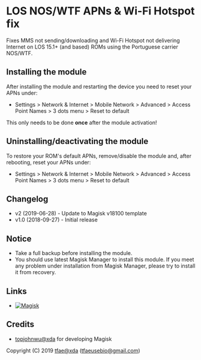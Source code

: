 LOS NOS/WTF APNs & Wi-Fi Hotspot fix
==========

Fixes MMS not sending/downloading and Wi-Fi Hotspot not delivering Internet on LOS 15.1+ (and based) ROMs using the Portuguese carrier NOS/WTF.


## Installing the module
After installing the module and restarting the device you need to reset your APNs under:
  - Settings > Network & Internet > Mobile Network > Advanced > Access Point Names > 3 dots menu > Reset to default

This only needs to be done **once** after the module activation!


## Uninstalling/deactivating the module
To restore your ROM's default APNs, remove/disable the module and, after rebooting, reset your APNs under:
  - Settings > Network & Internet > Mobile Network > Advanced > Access Point Names > 3 dots menu > Reset to default


## Changelog
* v2   (2019-06-28) - Update to Magisk v18100 template
* v1.0 (2018-09-27) - Initial release


## Notice
* Take a full backup before installing the module.
* You should use latest Magisk Manager to install this module. If you meet any problem under installation from Magisk Manager, please try to install it from recovery.


## Links
* [![Magisk](https://img.shields.io/badge/Magisk-19%2B-00B39B.svg)](https://forum.xda-developers.com/apps/magisk/official-magisk-v7-universal-systemless-t3473445)


## Credits
* <a href="https://forum.xda-developers.com/member.php?u=4470081">topjohnwu@xda</a> for developing Magisk


Copyright (C) 2019 <a href="https://forum.xda-developers.com/member.php?u=6415870">tfae@xda</a> (tfaeusebio@gmail.com)
